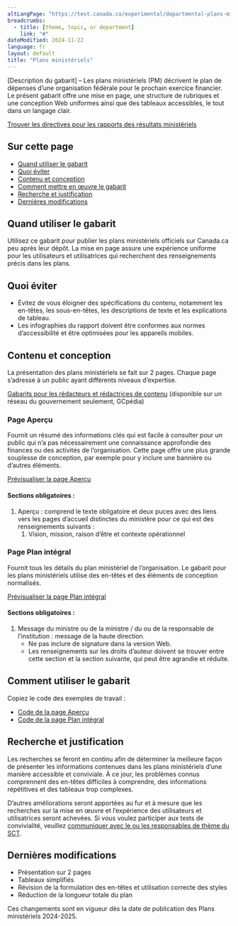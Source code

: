 ```yaml
---
altLangPage: "https://test.canada.ca/experimental/departmental-plans-ministeriels/dp-content-model.html"
breadcrumbs:
  - title: [theme, topic, or department]
    link: "#"
dateModified: 2024-11-22
language: fr
layout: default
title: "Plans ministériels"
---
```

<div class="mwsgeneric-base-html parbase section">
  <p>[Description  du gabarit] – Les plans ministériels (PM) décrivent le plan de dépenses d&rsquo;une  organisation fédérale pour le prochain exercice financier. Le présent gabarit  offre une mise en page, une structure de rubriques et une conception Web uniformes  ainsi que des tableaux accessibles, le tout dans un langage clair.</p>
  <a class="btn btn-primary btn-lg" href="https://test.canada.ca/experimental/results-resultats/rrm-modele-de-contenu.html">Trouver les directives pour les rapports des résultats ministériels</a>
  <section>
    <h2>Sur cette page</h2>
    <ul>
      <li><a href="#toc01">Quand utiliser le gabarit</a></li>
      <li><a href="#toc02">Quoi éviter</a></li>
      <li><a href="#toc03">Contenu et conception</a></li>
      <li><a href="#toc04">Comment mettre en œuvre le gabarit</a></li>
      <li><a href="#toc05">Recherche et justification</a></li>
      <li><a href="#toc06">Dernières modifications</a></li>
    </ul>
  </section>
  <section>
    <h2 id="toc01">Quand utiliser le gabarit</h2>
    <p>Utilisez ce  gabarit pour publier les plans ministériels officiels sur Canada.ca peu après  leur dépôt. La mise en page assure une expérience uniforme pour les  utilisateurs et utilisatrices qui recherchent des renseignements précis dans  les plans.</p></section>
  <section>
    <h2 id="toc02">Quoi éviter</h2>
      <ul>
  <li>Évitez de  vous éloigner des spécifications du contenu, notamment les en-têtes, les sous-en-têtes,  les descriptions de texte et les explications de tableau.</li>
  <li>Les infographies du rapport doivent être conformes aux normes d’accessibilité et être optimisées pour les appareils mobiles.</li>
  </ul>
</section>
  <section>
    <h2 id="toc03">Contenu et conception</h2>
    <p>La  présentation des plans ministériels se fait sur 2&nbsp;pages. Chaque page s&rsquo;adresse  à un public ayant différents niveaux d&rsquo;expertise. </p>
<p><a class="btn btn-default btn-lg" href="https://www.gcpedia.gc.ca/gcwiki/index.php?title=Portail_de_la_Partie_III_du_Budget_des_d%C3%A9penses&redirect=no">Gabarits pour les rédacteurs et rédactrices de contenu</a> (disponible sur un réseau du gouvernement seulement, GCpédia)</p>
<section>
      <h3>Page Aperçu</h3>
      <p>Fournit un  résumé des informations clés qui est facile à consulter pour un public qui n&rsquo;a  pas nécessairement une connaissance approfondie des finances ou des activités  de l&rsquo;organisation. Cette page offre une plus grande souplesse de conception, par exemple pour y inclure une bannière ou d’autres éléments.</p><p><a class="btn btn-default" href="https://test.canada.ca/experimental/departmental-plans-ministeriels/pm-en-un-coup-doeil.html">Prévisualiser la page Aperçu</a></p>
    <section><h4>Sections obligatoires :</h4>
    <ol>
      <li>Aperçu : comprend le texte obligatoire et deux puces avec des liens vers les pages d’accueil distinctes du ministère pour ce qui est des renseignements suivants :
        <ol class="lst-lwr-alph">
          <li>Vision, mission, raison d’être et contexte opérationnel</li>
        </ol>
      </li>
    </ol></section></section>
    <section>
      <h3>Page Plan intégral</h3>
      <p>Fournit  tous les détails du plan ministériel de l&rsquo;organisation. Le gabarit pour les  plans ministériels utilise des en-têtes et des éléments de conception  normalisés.</p>
<p><a class="btn btn-default" href="https://test.canada.ca/experimental/departmental-plans-ministeriels/pm-plan-ministeriel-complet.html">Prévisualiser la page Plan intégral</a></p>
    <section><h4>Sections obligatoires :</h4>
    <ol>
      <li>Message du ministre ou de la ministre / du ou de la responsable de l’institution : message de la haute direction. 
        <ul>
          <li>Ne pas inclure de signature dans la version Web. </li>
          <li>Les renseignements sur les droits d’auteur doivent se trouver entre cette section et la section suivante, qui peut être agrandie et réduite. </li>
        </ul>
      </li>
  </ol></section></section>
  </section>
  <section>
    <h2 id="toc04">Comment utiliser le gabarit</h2>
    <p>Copiez le code des exemples de travail :</p>
    <ul class="list-unstyled">
      <li><a class="btn btn-default btn-lg" href="https://github.com/gc-proto/experimental/blob/master/departmental-plans-ministeriels/pm-en-un-coup-doeil.md">Code de la page Aperçu</a></li>
      <li><a class="btn btn-default btn-lg" href="https://github.com/gc-proto/experimental/blob/master/departmental-plans-ministeriels/pm-plan-ministeriel-comple.md">Code de la page Plan intégral</a></li>
    </ul>  
</section>
  <section>
    <h2 id="toc05">Recherche et justification</h2>
    <p>Les  recherches se feront en continu afin de déterminer la meilleure façon de  présenter les informations contenues dans les plans ministériels d&rsquo;une manière  accessible et conviviale. À ce jour, les problèmes connus comprennent des  en-têtes difficiles à comprendre, des informations répétitives et des tableaux  trop complexes.</p>
    <p>D&rsquo;autres  améliorations seront apportées au fur et à mesure que les recherches sur la  mise en œuvre et l&rsquo;expérience des utilisateurs et utilisatrices seront  achevées. Si vous voulez participer aux tests de convivialité, veuillez <a href="mailto:DAS.SCN@tbs-sct.gc.ca">communiquer avec le ou les responsables de  thème du SCT</a>. </p>
  </section>
  <section>
    <h2 id="toc06">Dernières modifications</h2>
    <ul>
      <li>Présentation  sur 2&nbsp;pages </li>
      <li>Tableaux  simplifiés</li>
      <li>Révision  de la formulation des en-têtes et utilisation correcte des styles</li>
      <li>Réduction  de la longueur totale du plan</li>
    </ul>
    <p>Ces  changements sont en vigueur dès la date de publication des Plans ministériels&nbsp;2024-2025.</p>
  </section>
</div>